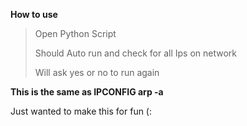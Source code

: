 **How to use**
>Open Python Script
>
>Should Auto run and check for all Ips on network
>
>Will ask yes or no to run again
>

**This is the same as IPCONFIG arp -a**

Just wanted to make this for fun (:
